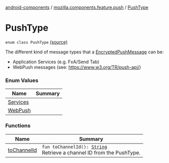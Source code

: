 [android-components](../../index.md) / [mozilla.components.feature.push](../index.md) / [PushType](./index.md)

# PushType

`enum class PushType` [(source)](https://github.com/mozilla-mobile/android-components/blob/master/components/feature/push/src/main/java/mozilla/components/feature/push/AutoPushFeature.kt#L294)

The different kind of message types that a [EncryptedPushMessage](../../mozilla.components.concept.push/-encrypted-push-message/index.md) can be:

* Application Services (e.g. FxA/Send Tab)
* WebPush messages (see: https://www.w3.org/TR/push-api/)

### Enum Values

| Name | Summary |
|---|---|
| [Services](-services.md) |  |
| [WebPush](-web-push.md) |  |

### Functions

| Name | Summary |
|---|---|
| [toChannelId](to-channel-id.md) | `fun toChannelId(): `[`String`](https://kotlinlang.org/api/latest/jvm/stdlib/kotlin/-string/index.html)<br>Retrieve a channel ID from the PushType. |
